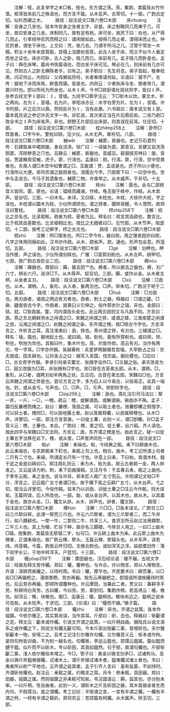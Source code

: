 <!-- { "loadSidebar": true } -->
　　注解：桱，此复举字之未□者。桯也，东方谓之荡。荡，集韵、类篇皆从竹作簜。桱荡皆床前几之殊语也，而方言不载。从木巠声。古零切。十一部。广韵古定切。似杉而硬之木。
　　路径：段注说文□第六卷□木部
　　床chuánɡ
　　注解：安身之几坐也。铉本作安身之坐者五字，非是。床之制略同几而庳于几，可坐，故曰安身之几坐。床制同几，故有足有桄。床可坐，故凥下曰：处也，从尸得几而止。引孝经仲尼凥而释之曰：谓闲居如此。按得几而止者，谓得床而止也。仲尼凥者，谓坐于床也。上文曰：凭，依几也。乃谓手所冯之几。汉管宁常坐一木榻，积五十余年未尝箕股，其榻上当膝处皆穿。此古人坐于床，而又不似今人垂足而坐之证也。床亦可卧。古人之卧，隐几而已。床前有几。孟子隐几而卧是也。孟子曰：舜在床琴。葢尚书佚篇语也，而古坐于床可见。琴必在几，则床前有几亦可见。然则古人之卧无横陈者乎。曰有之。弟子职曰：先生将息。弟子皆起，敬奉枕席，问疋何止。内则曰：父母舅姑将衽，长者奉席请何趾。论语曰：寝不尸。左传：掘地下冰而床焉，鲜食而寝。皆是也。内则云：少者执床与坐，御者举几，谓晨兴时也。卽以所衽为所坐也。从木丬声。今书□牂斨墙壮戕状将字，皆曰丬声。张参五经文字丬部曰：丬，音墙。九经字□鼎字注云：下□析木以炊。篆文木，析之两向。左为丬，音墙。右为片。李阳冰亦云：木字右旁为片。左为丬，音墙。许书列部，片之后次以鼎。然则反片为丬，当有此篆。六书故曰：唐本说文有丬部。葢本晁氏说之参记许氏文字一书，非肊说，其次弟正当在片后鼎前矣。二徐乃欲□改全书之丬声为床省声。非也。顾野王片部后出床部，则其误在前耳。仕庄切。十部。
　　路径：段注说文□第六卷□木部
　　枕zhěnp258上
　　注解：卧所□荐首者。□字今补。警枕曰颎。见少仪。从木冘声。章衽切。八部。
　　路径：段注说文□第六卷□木部
　　楲wēi
　　注解：楲窬，亵器也。史记万石君列传：石建取亲中裙厕牏，身自浣涤。徐广曰：一读牏为窦。窦音豆。言建又自洗荡厕窦，泻除秽恶之穴也。吕静云：楲窬，亵器也。音威豆。裴骃按苏林曰：牏，音投。贾逵解周官楲，虎子。窬，行淸也。孟康曰：厕，行淸。窬，行淸，空中受粪者也。东南人谓□木空中如曹谓之□。玉裁谓：贾、孟说是也。虎子所以小便也，行淸所以大便。郑司农谓之路厕者也。淸圊古今字。穴部窬下曰：一曰空中也。空中与孟说合。今马子其遗象也，楲窬二物。许类举之。从木威声。于非切。十五部。
　　路径：段注说文□第六卷□木部
　　椟dú
　　注解：匮也。此与匚部椟音义皆同。匮，匣也。论语：韫椟而藏诸，作椟。龟玉毁于椟中，作椟。从木卖声。徒谷切。三部。一曰木名。未详。又曰椟，木枕也。木枕，大徐作大梡，字之误也。木枕谓以圜木为枕，少仪所谓颎也。谓之颎者，圜转易醒，令人憬然。故郑注曰警枕。
　　路径：段注说文□第六卷□木部
　　栉zhìp258下
　　注解：梳比之总名也。比读若毗。疏者为梳，密者为比。释名曰：梳言其齿疏也，数言比。比于梳其齿差数也。比言细相比也。按比之尢细者曰□。见竹部。从木节声。阻瑟切。十二部。按考工记楖字，栉之古文也。
　　路径：段注说文□第六卷□木部
　　梳shū
　　注解：所□理发也。所□二字今补。器曰梳，用之理发因亦曰梳，凡字之体用同偁如此。汉书亦作疏。从木，疏省声。疏，通也。形声包会意。所菹切。五部。
　　路径：段注说文□第六卷□木部
　　□ɡé
　　注解：剑柙也。柙当作匣，声之误也。少仪所谓剑椟也。广雅：□室郭剑削也。从木合声。胡甲切。七部。按广韵古沓巨业二切。
　　路径：段注说文□第六卷□木部
　　槈nòu
　　注解：薅器也。蓐部曰：薅，披去田艹也。槈者，所以披去之器也。槈，刃广六寸，柄长六尺。说详□下。从木辱声。奴豆切。三部。鎒，或作从金。从木者主柄，从金者主刃。
　　路径：段注说文□第六卷□木部
　　□xū
　　注解：□臿也。从木。谓柄。入，象形。从入者，象两刃也。□声。举朱切。广韵况于矩于二切。五部。
　　路径：段注说文□第六卷□木部
　　□huá
　　注解：□刃臿也。两刃臿者，谓臿之两边有刃者也。臿者，刺土之器。释器曰：□谓之疀。□锹、疀臿皆古今字。作臿者，就舂臼义引伸之。俗作郭衣针之锸，非也。金部曰：铦、鈂、□皆臿属。鐅，河内谓臿头金也。此云两刃臿则又与凡臿不同。方言曰：臿，燕之东北朝鲜洌水之闲谓之□，宋魏之闲谓之铧，或谓之鍏，江淮南楚之闲谓之臿，沅湘之闲谓之□，赵魏之闲谓之喿，东齐谓之梩。按□铧古今字也。方言浑言之，许析言之耳。高注淮南曰：臿，铧也。靑州谓之铧，有刃也。三辅谓之□。释名：锸，插也，掘地起土也。或曰销。销，削也，能有所穿削也。或曰铧。铧，刳也，刳地为坎也。其板曰叶，象木叶也。高、刘皆作铧。高云有刃。当作有两刃，夺一字耳。□字亦作鋘。吴越春秋：夫差梦两鋘殖吾宫墙。大宰噽占之曰：农夫就成，田夫耕也。公孙圣占之曰：越军入吴国，伐宗庙，掘社稷也。□应曰：□，古文奇字作鋘。李贤引何承天纂文、张揖字诂作□。□又鋘之俗。承天改吴为□，因又改鋘为□耳，非张揖有□字也。吴□皆在古音弟五部。从木，谓柄。□，象形。从□者，谓两刃如羊两角之状。互瓜切。古音在弟五部。宋魏曰□也。方言云宋魏之闲谓之铧是也。尝论方言之字，多为后人以今易古，以俗易正。此其一端也。釫，或从金亏。亏声也。□，□声。□，亏声。铧卽釫字也。
　　路径：段注说文□第六卷□木部
　　□sìp259上
　　注解：臿也。周礼注引司马法曰：辇一斧，一斤，一□，一梩。疏云：梩，或解谓臿。或解谓锹。锹臿亦不殊。孟子：葢归反虆梩而掩之。赵曰：虆梩，笼臿之属，可以取土者也。按虆卽欙之假借字，可以舁土者。梩同□，可以臿地揠土者。赵以笼属释虆，以臿属释梩也。从木□声。详里切。一部。郭注方言音骇。一曰徙土輂，此别一义，谓□卽欙。孙□孟子音义云：梩，土轝也。本此。广韵曰：梩，里之切。徒土轝，出六韬。齐人语也。按此四字与宋魏曰□文法同。方言云：臿，东齐谓之梩是也。由此言之，疑一曰徒土輂五字当移在此下。梩，或从里。□声里声同在一部。
　　路径：段注说文□第六卷□木部
　　枱yí
　　注解：耒端也。枱，今经典之耜。耒下曰耕曲木也，此云耒端也，与京房耜耒下耓也，耒耜上句上也，相合。曲木，考工记所谓上句者二尺有二寸也。耒端，所谓庛长尺有一寸也。许意上曰耒，下曰枱，皆谓木材。錔于庛之金是曰耕曰□。郑注周礼则云：耒为木，枱为金。故云古者耜一金，两人倂发之。又云庛读为刺。刺，耒下前曲接耜。又注月令：于孟春云耒，耜之上曲也。于季冬云耜，耒之金也。说与许异。郑本匠人耜广五寸而云。许则谓记文枱□不分，浑言之。记云耜广五寸者谓□也，故于耦下易之云耕广五寸。从木台声。弋之切。按当云详里切。今俗作耜。铉本乃以训臿、训徙土輂之□注云今作耜，则大误矣。玉篇同误，后人所改也。一部。鈶，或从金台声。以其木也，故从木。以其属于金也，故亦从金。□，籒文从辝。从木，辝声也。辝者，籒文辞。
　　路径：段注说文□第六卷□木部
　　楎hún
　　注解：六□□。□各本误叉。广韵廿三□曰三爪犂曰裈，此谓一犂而三爪也。许云六爪犂者，谓为三爪犂者二，而二牛并行，如八耦耕也。一犂一牛，二犂则二牛，共享三人。食货志所云赵过法用耦犂，二牛三人也。其上为楼，贮谷下种，故亦名三脚耧。今陜甘人用之。一曰□上曲木□辕。按集韵、类篇皆无犂辕二字，似可□。许云耕上曲木为耒。此云犂上曲木为楎者，正谓耒端也。故广韵云楎，犂头。玉篇云楎，犂辕头也。从木军声，读若纬。纬音徽。今篇，韵皆云呼归切。文微合韵也。或如浑天之浑。益部耆旧传：落下闳字长公，于地中转浑天。户昆切。十三部。
　　路径：段注说文□第六卷□木部
　　櫌yōup259下
　　注解：摩田器也。汉石经论语：櫌不辍。五经文字曰：经曲及释文皆作耰。郑曰：耰，覆种也。与许合。许以物言，郑以人用物言。齐语：深耕而疾耰之，以待时雨。韦曰：耰，摩平也。齐民要术曰：耕荒曅，以□齿□□再徧杷之，漫掷黍穄，劳亦再徧。按先云再徧杷之，卽国语所谓疾耰待时雨也。后云劳亦再徧，卽郑所谓覆种也。许云摩田，当兼此二者。贾又曰：春耕寻手劳，秋耕待白背劳。古曰耰，今曰劳。劳，郞到切。集韵作橯。若高诱云：櫌，椎也。如淳云：椎，块椎也。服□、孟康云：櫌，鉏柄也。椎块尚近之，鉏柄之说未可信矣。从木忧声。于求切。三部。《论语》曰：“櫌而不辍。”微子篇。
　　路径：段注说文□第六卷□木部
　　欘zhú
　　注解：斫也，齐谓之兹箕。各本作镃錤。今依尔雅正。其实箕尚误，当作其耳。斤部曰：斫，击也。释器曰：斪斸谓之定。释文云：斸本或作欘。引说文齐谓之兹箕。一曰斤柄自曲。据陆氏以说文语系之或作欘之下，则说文有欘无斸可知。今本斤部出斪斸二篆，皆增斫也。夫尔雅斪斸本一物，安得二之。且考工记注引尔雅作句欘。又尔雅音义云：斪本或作拘。是则句拘皆训曲，不为别一器名也。句欘者，李巡云鉏也，郭璞云鉏属。葢似鉏而健于鉏。似斤而不以斫木，专以斫田，其首如鉏然。句于矩，故谓句欘也。斤部斪斸二篆，浅人依尔雅俗本增之。今□。管子曰：美金以铸戈剑矛□，试诸狗马。恶金以铸斤斧鉏夷锯欘，试诸木土。谓斤斧锯试诸木者，鉏夷欘试诸土者也。韦曰：夷者所以削艹平地也。云齐谓之兹其者。孟子引齐人言曰：虽有兹基，不如待时。齐谓斫地欘也。赵注云：耒耜之属，约略言之耳。月令：修耒耜，具田器。郑曰：田器，镃錤之属。然则镃錤之非耒耜可知矣。韦注国语云：耨，兹其也。亦分别未审。一曰斤柄，性自曲者。此别一义，谓斫木之斤及斫田之器，其木首接金者生而内句，不假煣治，是之谓欘。考工记曰：半矩谓之宣，一宣有半谓之欘，一欘有半谓之柯，一柯有半谓之磬折。郑司农云：苍颉篇有柯欘。从木属声。陟玉切。三部。
